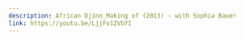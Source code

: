 ```yaml
---
description: African Djinn_Making of (2013) - with Sophia Bauer
link: https://youtu.be/LjjFo1ZVb7I
---
```

